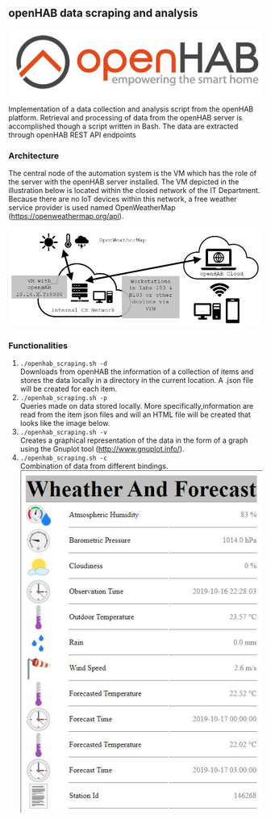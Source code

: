 ## openHAB data scraping and analysis
![alt text](https://github.com/mchara01/Data-Mining-openHab/blob/main/images/openhab_logo.JPG?raw=true)

Implementation of a data collection and analysis script from the openHAB platform. Retrieval and processing of data from the openHAB server is accomplished though a script written in Bash. The data are extracted through openHAB REST API endpoints

### Architecture 
The central node of the automation system is the VM which has the role of the server with the openHAB server installed. The VM depicted in the illustration below is located within the closed network of the IT Department. Because there are no IoT devices within this network, a free weather service provider is used named OpenWeatherMap (https://openweathermap.org/api).

![alt text](https://github.com/mchara01/Data-Mining-openHab/blob/main/images/architecture.JPG?raw=true)

### Functionalities
1. `./openhab_scraping.sh -d`<br /> Downloads from openHAB the information of a collection of items and stores the data locally in a directory in the current location. A .json file will be created for each item.
1. `./openhab_scraping.sh -p`<br /> Queries made on data stored locally. More specifically,information are read from the item json files and will an HTML file will be created that looks like the image below.
1. `./openhab_scraping.sh -v`<br /> Creates a graphical representation of the data in the form of a graph using the Gnuplot tool (http://www.gnuplot.info/).
1. `./openhab_scraping.sh -c`<br /> Combination of data from different bindings.
![alt text](https://github.com/mchara01/Data-Mining-openHab/blob/main/images/app_results.JPG?raw=true)



